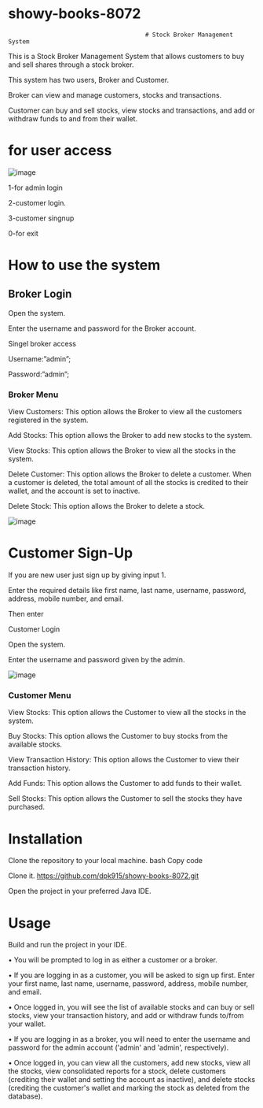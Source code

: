 # showy-books-8072







                                           # Stock Broker Management System
                                           
                                           


This is a Stock Broker Management System that allows customers to buy and sell shares through a stock broker.

This system has two users, Broker and Customer. 

Broker can view and manage customers, stocks and transactions.

Customer can buy and sell stocks, view stocks and transactions, and add or withdraw funds to and from their wallet.

                                 

# for user access

 ![image](https://user-images.githubusercontent.com/54777923/229441621-aca1118f-04dc-4cfd-8921-c3cd20d82ae1.png)



1-for admin login

2-customer login.

3-customer singnup

0-for exit

# How to use the system

## Broker Login

Open the system.

Enter the username and password for the Broker account.

Singel broker access

Username:”admin”;

Password:”admin”;


### Broker Menu

View Customers: This option allows the Broker to view all the customers registered in the system.

Add Stocks: This option allows the Broker to add new stocks to the system.

View Stocks: This option allows the Broker to view all the stocks in the system.

Delete Customer: This option allows the Broker to delete a customer. When a customer is deleted, the total amount of all the stocks is credited to their wallet, and the account is set to inactive.

Delete Stock: This option allows the Broker to delete a stock. 



![image](https://user-images.githubusercontent.com/54777923/229441740-ef80d28e-3ff7-4457-ae70-b0a4996a9ed3.png)




 


# Customer Sign-Up

If you are new user just sign up by giving input 1.

Enter the required details like first name, last name, username, password, address, mobile number, and email.

Then enter

Customer Login

Open the system.

Enter the username and password given by the admin.


 
![image](https://user-images.githubusercontent.com/54777923/229441924-e727154b-8e77-4930-94b5-80469a9a84aa.png)


### Customer Menu

View Stocks: This option allows the Customer to view all the stocks in the system.

Buy Stocks: This option allows the Customer to buy stocks from the available stocks.

View Transaction History: This option allows the Customer to view their transaction history.

Add Funds: This option allows the Customer to add funds to their wallet.

Sell Stocks: This option allows the Customer to sell the stocks they have purchased.

# Installation

Clone the repository to your local machine.
bash
Copy code

Clone it.
https://github.com/dpk915/showy-books-8072.git

Open the project in your preferred Java IDE.

# Usage

Build and run the project in your IDE.

•	You will be prompted to log in as either a customer or a broker.

•	If you are logging in as a customer, you will be asked to sign up first. Enter your first name, last name, username, password, address, mobile number, and email.

•	Once logged in, you will see the list of available stocks and can buy or sell stocks, view your transaction history, and add or withdraw funds to/from your wallet.

•	If you are logging in as a broker, you will need to enter the username and password for the admin account ('admin' and 'admin', respectively).

•	Once logged in, you can view all the customers, add new stocks, view all the stocks, view consolidated reports for a stock, delete customers (crediting their wallet and setting the account as inactive), and delete stocks (crediting the customer's wallet and marking the stock as deleted from the database).


